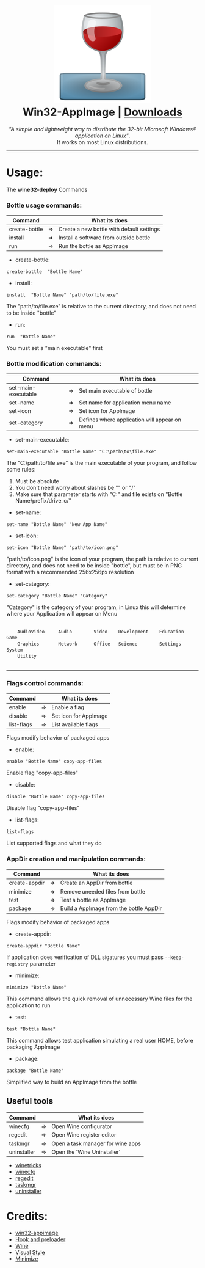 <h1 align="center">
  <img src="data/Wine.png"></img>
  <br />
  Win32-AppImage | <a href="https://github.com/sudo-give-me-coffee/wine-appimage/releases/tag/continuous">Downloads</a>
</h1>

<p align="center"><i>"A simple and lightweight way to distribute the 32-bit Microsoft Windows® application on Linux"</i>.<br> It works on most Linux
distributions.</p>

<hr>

# Usage:
The **wine32-deploy** Commands

### Bottle usage commands:

| Command         |    | What its does                                   |
|-----------------|----|-------------------------------------------------|
| create-bottle   | => | Create a new bottle with default settings       |
| install         | => | Install a software from outside bottle          |
| run             | => | Run the bottle as AppImage                      |

* create-bottle:
```
create-bottle  "Bottle Name"
```

* install:
```
install  "Bottle Name" "path/to/file.exe"
```
The "path/to/file.exe" is relative to the current directory, and does not need to be inside  "bottle"

* run:
```
run  "Bottle Name"
```
You must set a "main executable" first

### Bottle modification commands:

| Command               |    | What its does                       |
|-----------------------|----|-------------------------------------|
| set-main-executable   | => | Set main executable of bottle       |
| set-name              | => | Set name for application menu name  |
| set-icon              | => | Set icon for AppImage               |
| set-category          | => | Defines where application will appear on menu               |

* set-main-executable:
```
set-main-executable "Bottle Name" "C:\path\to\file.exe"
```
The "C:/path/to/file.exe" is the main executable of your program, and follow some rules:
1. Must be absolute
2. You don't need worry about slashes be "\" or "/" 
3. Make sure that parameter starts with "C:" and file exists on "Bottle Name/prefix/drive_c/"

* set-name:
```
set-name "Bottle Name" "New App Name"
```

* set-icon:
```
set-icon "Bottle Name" "path/to/icon.png"
```
"path/to/icon.png" is the icon of your program, the path is relative to current directory, and does not need to be inside  "bottle", but must be in PNG format with a recommended 256x256px resolution

* set-category:
```
set-category "Bottle Name" "Category"
```
"Category" is the category of your program, in Linux this will determine where your Application will appear on Menu

```
 
    AudioVideo     Audio        Video    Development    Education    Game
    Graphics       Network      Office   Science        Settings     System
    Utility
 
```


<hr>

### Flags control commands:

| Command      |    | What its does          |
|--------------|----|------------------------|
| enable       | => | Enable a flag          |
| disable      | => | Set icon for AppImage  |
| list-flags   | => | List available flags   |

Flags modify behavior of packaged apps

* enable:
```
enable "Bottle Name" copy-app-files
```

Enable flag "copy-app-files"

* disable:
```
disable "Bottle Name" copy-app-files
```

Disable flag "copy-app-files"

* list-flags:
```
list-flags
```
List supported flags and what they do

### AppDir creation and manipulation commands:

| Command       |    | What its does                           |
|---------------|----|-----------------------------------------|
| create-appdir | => | Create an AppDir from bottle            |
| minimize      | => | Remove uneeded files from bottle        |
| test          | => | Test a bottle as AppImage               |
| package       | => | Build a AppImage from the bottle AppDir |

Flags modify behavior of packaged apps

* create-appdir:
```
create-appdir "Bottle Name"
```
If application does verification of DLL sigatures you must pass `--keep-registry` parameter

* minimize:
```
minimize "Bottle Name"
```
This command allows the quick removal of unnecessary Wine files for the application to run

* test:
```
test "Bottle Name"
```
This command allows test application simulating a real user HOME, before packaging AppImage

* package:
```
package "Bottle Name"
```
Simplified way to build an AppImage from the bottle



## Useful tools

| Command       |    | What its does                                   |
|---------------|----|-------------------------------------------------|
| winecfg       | => | Open Wine configurator                          |
| regedit       | => | Open Wine register editor                       |
| taskmgr       | => | Open a task manager for wine apps               |
| uninstaller   | => | Open the 'Wine Uninstaller'                     |

* [winetricks](https://wiki.winehq.org/Winetricks)
* [winecfg](https://wiki.winehq.org/Winecfg)
* [regedit](https://wiki.winehq.org/Regedit)
* [taskmgr](https://wiki.winehq.org/Taskmgr)
* [uninstaller](https://wiki.winehq.org/Uninstaller)

# Credits:
* [win32-appimage](LICENSE.md)
* [Hook and preloader](https://github.com/Hackerl)
* [Wine](https://www.winehq.org/)
* [Visual Style](https://www.deviantart.com/lassekongo83/art/Kupo-Finale-for-XP-107950198)
* [Minimize](https://github.com/sudo-give-me-coffee/win32-appimage/issues/5#issuecomment-576017985)

